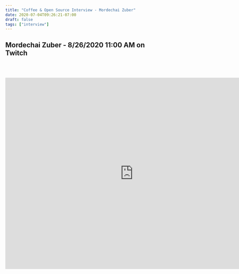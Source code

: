 ```yaml
---
title: "Coffee & Open Source Interview - Mordechai Zuber"
date: 2020-07-04T09:26:21-07:00
draft: false
tags: ["interview"]
---
```


## Mordechai Zuber - <span class="formatdate">8/26/2020 11:00 AM</span> on Twitch

<br /><br />

<center>
<iframe width="800" height="600" src="https://www.youtube.com/embed/N_56KAyTkKI" frameborder="0" allow="accelerometer; autoplay; clipboard-write; encrypted-media; gyroscope; picture-in-picture" allowfullscreen></iframe>
</center>